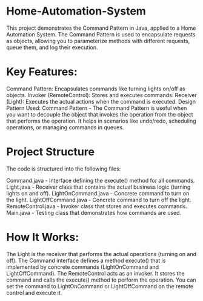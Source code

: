 # Home-Automation-System
This project demonstrates the Command Pattern in Java, applied to a Home Automation System. The Command Pattern is used to encapsulate requests as objects, allowing you to parameterize methods with different requests, queue them, and log their execution.

# Key Features:
Command Pattern: Encapsulates commands like turning lights on/off as objects.
Invoker (RemoteControl): Stores and executes commands.
Receiver (Light): Executes the actual actions when the command is executed.
Design Pattern Used:
Command Pattern - The Command Pattern is useful when you want to decouple the object that invokes the operation from the object that performs the operation. It helps in scenarios like undo/redo, scheduling operations, or managing commands in queues.

# Project Structure
The code is structured into the following files:

Command.java - Interface defining the execute() method for all commands.
Light.java - Receiver class that contains the actual business logic (turning lights on and off).
LightOnCommand.java - Concrete command to turn on the light.
LightOffCommand.java - Concrete command to turn off the light.
RemoteControl.java - Invoker class that stores and executes commands.
Main.java - Testing class that demonstrates how commands are used.

# How It Works:
The Light is the receiver that performs the actual operations (turning on and off).
The Command interface defines a method execute() that is implemented by concrete commands (LightOnCommand and LightOffCommand).
The RemoteControl acts as an invoker. It stores the command and calls the execute() method to perform the operation.
You can set the command to LightOnCommand or LightOffCommand on the remote control and execute it.
